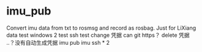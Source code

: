 # imu_pub
Convert imu data from txt to rosmsg and record as rosbag.
Just for LiXiang data
test windows 2
test ssh
test change 凭据 can git https？
delete 凭据
..？没有自动生成凭据
imu pub 
imu ssh * 2